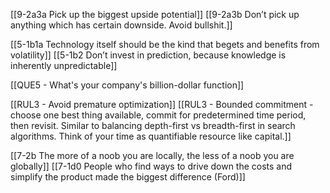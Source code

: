 [[9-2a3a Pick up the biggest upside potential]]
[[9-2a3b Don’t pick up anything which has certain downside. Avoid bullshit.]]

[[5-1b1a Technology itself should be the kind that begets and benefits from volatility]]
[[5-1b2 Don’t invest in prediction, because knowledge is inherently unpredictable]]

[[QUE5 - What's your company's billion-dollar function]]

[[RUL3 - Avoid premature optimization]]
[[RUL3 - Bounded commitment - choose one best thing available, commit for predetermined time period, then revisit. Similar to balancing depth-first vs breadth-first in search algorithms. Think of your time as quantifiable resource like capital.]]

[[7-2b The more of a noob you are locally, the less of a noob you are globally]]
[[7-1d0 People who find ways to drive down the costs and simplify the product made the biggest difference (Ford)]]